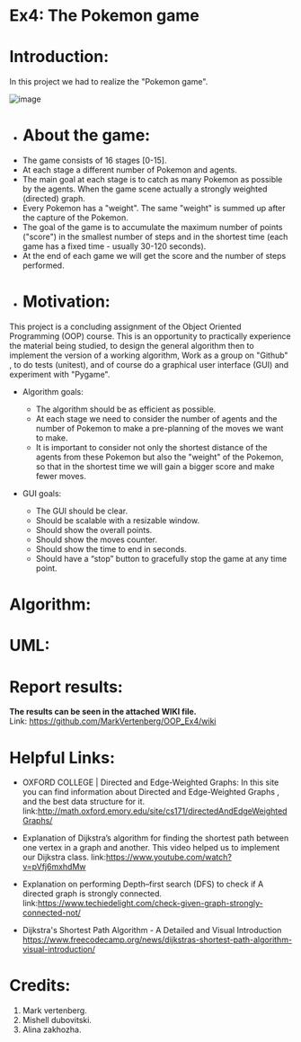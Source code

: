# Ex4: The Pokemon game

# Introduction:
In this project we had to realize the "Pokemon game".

![image](https://user-images.githubusercontent.com/93255163/148103741-6767c48e-07fc-445c-8319-b2eeab5fbffc.png)

- # About the game:

* The game consists of 16 stages [0-15].
* At each stage a different number of Pokemon and agents.
* The main goal at each stage is to catch as many Pokemon as possible by the agents. When the game scene actually a strongly weighted (directed) graph.
* Every Pokemon has a "weight". The same "weight" is summed up after the capture of the Pokemon.
* The goal of the game is to accumulate the maximum number of points ("score") in the smallest number of steps and in the shortest time (each game has a fixed time - usually 30-120 seconds).
* At the end of each game we will get the score and the number of steps performed.

- # Motivation:
This project is a concluding assignment of the Object Oriented Programming (OOP) course. This is an opportunity to practically experience the material being studied, to design the general algorithm then to implement the version of a working algorithm, Work as a group on "Github" , to do tests (unitest), and of course do a graphical user interface (GUI) and experiment with "Pygame".

 * Algorithm goals: 
 
    - The algorithm should be as efficient as possible.
    - At each stage we need to consider the number of agents and the number of Pokemon to make a pre-planning of the moves we want to make.
    - It is important to consider not only the shortest distance of the agents from these Pokemon but also the "weight" of the Pokemon, so that in the shortest time we will gain a bigger score and make fewer moves.


 * GUI goals:  
 
    - The GUI should be clear.
    - Should be scalable with a resizable window.
    - Should show the overall points.
    - Should show the moves counter.
    - Should show the time to end in seconds.
    - Should have a “stop” button to gracefully stop the game at any time point.

# Algorithm:

# UML:

# Report results:
**The results can be seen in the attached WIKI file.**  
Link: https://github.com/MarkVertenberg/OOP_Ex4/wiki

# Helpful Links:

- OXFORD COLLEGE | Directed and Edge-Weighted Graphs: 
In this site you can find information about Directed and Edge-Weighted Graphs , and the best data structure for it.
    link:http://math.oxford.emory.edu/site/cs171/directedAndEdgeWeightedGraphs/

- Explanation of Dijkstra’s algorithm for finding the shortest path between one vertex in a graph and another.
This video helped us to implement our Dijkstra class.
    link:https://www.youtube.com/watch?v=pVfj6mxhdMw

- Explanation on performing Depth–first search (DFS) to check if A directed graph is strongly connected.
    link:https://www.techiedelight.com/check-given-graph-strongly-connected-not/
    
- Dijkstra's Shortest Path Algorithm - A Detailed and Visual Introduction
   https://www.freecodecamp.org/news/dijkstras-shortest-path-algorithm-visual-introduction/
   
# Credits:
1. Mark vertenberg.
2. Mishell dubovitski.
3. Alina zakhozha.
